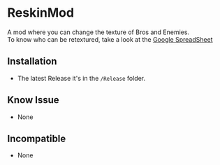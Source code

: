 # ReskinMod

A mod where you can change the texture of Bros and Enemies.  
To know who can be retextured, take a look at the [Google SpreadSheet](https://docs.google.com/spreadsheets/d/1cJkx3_WMkyk4fcs2_cl5MC_tqbvs9G7UfPje47ywGnw/edit?usp=sharing)

## Installation

* The latest Release it's in the `/Release` folder.

## Know Issue

* None

## Incompatible

* None
